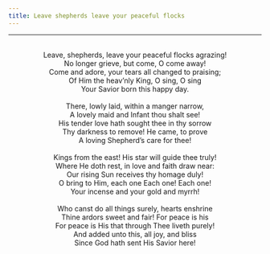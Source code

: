 ```yaml
---
title: Leave shepherds leave your peaceful flocks
---
```


---
<center>
<br/>
Leave, shepherds, leave your peaceful flocks agrazing!<br/>
No longer grieve, but come, O come away!<br/>
Come and adore, your tears all changed to praising;<br/>
Of Him the heav’nly King, O sing, O sing<br/>
Your Savior born this happy day.<br/>
<br/>
There, lowly laid, within a manger narrow,<br/>
A lovely maid and Infant thou shalt see!<br/>
His tender love hath sought thee in thy sorrow<br/>
Thy darkness to remove! He came, to prove<br/>
A loving Shepherd’s care for thee!<br/>
<br/>
Kings from the east! His star will guide thee truly!<br/>
Where He doth rest, in love and faith draw near:<br/>
Our rising Sun receives thy homage duly!<br/>
O bring to Him, each one Each one! Each one!<br/>
Your incense and your gold and myrrh!<br/>
<br/>
Who canst do all things surely, hearts enshrine<br/>
Thine ardors sweet and fair! For peace is his<br/>
For peace is His that through Thee liveth purely!<br/>
And added unto this, all joy, and bliss<br/>
Since God hath sent His Savior here!<br/>

</center>
